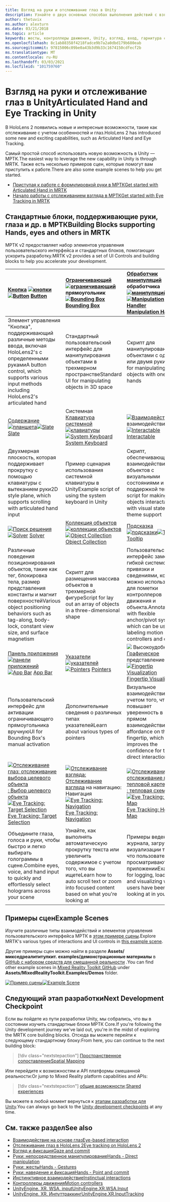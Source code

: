 ```yaml
---
title: Взгляд на руки и отслеживание глаз в Unity
description: Узнайте о двух основных способах выполнения действий с взглядом в Unity, а также жестами и контроллерами движения.
author: thetuvix
ms.author: alexturn
ms.date: 03/21/2018
ms.topic: article
keywords: жесты, контроллеры движения, Unity, взгляд, вход, гарнитура смешанной реальности, гарнитура Windows Mixed Reality, гарнитура виртуальной реальности, МРТК, набор средств для смешанной реальности
ms.openlocfilehash: 8c1ab88358f4218fadce9b7a2a0dbd179b680eab
ms.sourcegitcommit: 97815006c09be0a43b3d9b33c1674150cdfecf2b
ms.translationtype: MT
ms.contentlocale: ru-RU
ms.lasthandoff: 03/03/2021
ms.locfileid: "101759760"
---
```

# <a name="articulated-hand-and-eye-tracking-in-unity"></a><span data-ttu-id="2ff8c-104">Взгляд на руки и отслеживание глаз в Unity</span><span class="sxs-lookup"><span data-stu-id="2ff8c-104">Articulated Hand and Eye Tracking in Unity</span></span>

<span data-ttu-id="2ff8c-105">В HoloLens 2 появились новые и интересные возможности, такие как отслеживание с учетом особенностей и глаз.</span><span class="sxs-lookup"><span data-stu-id="2ff8c-105">HoloLens 2 has introduced some new and exciting capabilities, such as Articulated Hand and Eye Tracking.</span></span>

<span data-ttu-id="2ff8c-106">Самый простой способ использовать новую возможность в Unity — МРТК.</span><span class="sxs-lookup"><span data-stu-id="2ff8c-106">The easiest way to leverage the new capability in Unity is through MRTK.</span></span> <span data-ttu-id="2ff8c-107">Также есть несколько примеров сцен, которые помогут вам приступить к работе.</span><span class="sxs-lookup"><span data-stu-id="2ff8c-107">There are also some example scenes to help you get started.</span></span>

* [<span data-ttu-id="2ff8c-108">Приступая к работе с формулировкой руки в МРТК</span><span class="sxs-lookup"><span data-stu-id="2ff8c-108">Get started with Articulated Hand  in MRTK</span></span>](https://docs.microsoft.com/windows/mixed-reality/mrtk-docs/features/input/hand-tracking.md)
* [<span data-ttu-id="2ff8c-109">Начало работы с отслеживанием взгляда в МРТК</span><span class="sxs-lookup"><span data-stu-id="2ff8c-109">Get started with Eye Tracking in MRTK</span></span>](https://docs.microsoft.com/windows/mixed-reality/mrtk-docs/features/eye-tracking/eye-tracking-main.md)

## <a name="building-blocks-supporting-hands-eyes-and-others-in-mrtk"></a><span data-ttu-id="2ff8c-110">Стандартные блоки, поддерживающие руки, глаза и др. в МРТК</span><span class="sxs-lookup"><span data-stu-id="2ff8c-110">Building Blocks supporting Hands, eyes and others in MRTK</span></span> 

<span data-ttu-id="2ff8c-111">МРТК v2 предоставляет набор элементов управления пользовательского интерфейса и стандартных блоков, помогающих ускорить разработку.</span><span class="sxs-lookup"><span data-stu-id="2ff8c-111">MRTK v2 provides a set of UI Controls and building blocks to help you accelerate your development.</span></span>

|  <span data-ttu-id="2ff8c-112">[Кнопка](https://docs.microsoft.com/windows/mixed-reality/mrtk-docs/features/ux-building-blocks/button.md) [ ![ кнопки](images/MRTK_Button_Main.png)](https://docs.microsoft.com/windows/mixed-reality/mrtk-docs/features/ux-building-blocks/button.md)</span><span class="sxs-lookup"><span data-stu-id="2ff8c-112">[![Button](images/MRTK_Button_Main.png)](https://docs.microsoft.com/windows/mixed-reality/mrtk-docs/features/ux-building-blocks/button.md) [Button](https://docs.microsoft.com/windows/mixed-reality/mrtk-docs/features/ux-building-blocks/button.md)</span></span> | <span data-ttu-id="2ff8c-113">[Ограничивающий](https://docs.microsoft.com/windows/mixed-reality/mrtk-docs/features/ux-building-blocks/bounding-box.md) [ ![ ограничивающий](images/MRTK_BoundingBox_Main.png)](https://docs.microsoft.com/windows/mixed-reality/mrtk-docs/features/ux-building-blocks/bounding-box.md) прямоугольник</span><span class="sxs-lookup"><span data-stu-id="2ff8c-113">[![Bounding Box](images/MRTK_BoundingBox_Main.png)](https://docs.microsoft.com/windows/mixed-reality/mrtk-docs/features/ux-building-blocks/bounding-box.md) [Bounding Box](https://docs.microsoft.com/windows/mixed-reality/mrtk-docs/features/ux-building-blocks/bounding-box.md)</span></span> | <span data-ttu-id="2ff8c-114">[Обработчик манипуляций](https://docs.microsoft.com/windows/mixed-reality/mrtk-docs/features/ux-building-blocks/manipulation-handler.md) обработчика [ ![ манипуляций](images/MRTK_Manipulation_Main.png)](https://docs.microsoft.com/windows/mixed-reality/mrtk-docs/features/ux-building-blocks/manipulation-handler.md)</span><span class="sxs-lookup"><span data-stu-id="2ff8c-114">[![Manipulation Handler](images/MRTK_Manipulation_Main.png)](https://docs.microsoft.com/windows/mixed-reality/mrtk-docs/features/ux-building-blocks/manipulation-handler.md) [Manipulation Handler](https://docs.microsoft.com/windows/mixed-reality/mrtk-docs/features/ux-building-blocks/manipulation-handler.md)</span></span> |
|:--- | :--- | :--- |
| <span data-ttu-id="2ff8c-115">Элемент управления "Кнопка", поддерживающий различные методы ввода, включая HoloLens2's с определенными руками</span><span class="sxs-lookup"><span data-stu-id="2ff8c-115">A button control, which supports various input methods including HoloLens2's articulated hand</span></span> | <span data-ttu-id="2ff8c-116">Стандартный пользовательский интерфейс для манипулирования объектами в трехмерном пространстве</span><span class="sxs-lookup"><span data-stu-id="2ff8c-116">Standard UI for manipulating objects in 3D space</span></span> | <span data-ttu-id="2ff8c-117">Скрипт для манипулирования объектами с одной или двумя руки</span><span class="sxs-lookup"><span data-stu-id="2ff8c-117">Script for manipulating objects with one or two hands</span></span> |
|  <span data-ttu-id="2ff8c-118">[Содержание](https://docs.microsoft.com/windows/mixed-reality/mrtk-docs/features/ux-building-blocks/slate.md) [ ![ планшета](images/MRTK_Slate_Main.png)](https://docs.microsoft.com/windows/mixed-reality/mrtk-docs/features/ux-building-blocks/slate.md)</span><span class="sxs-lookup"><span data-stu-id="2ff8c-118">[![Slate](images/MRTK_Slate_Main.png)](https://docs.microsoft.com/windows/mixed-reality/mrtk-docs/features/ux-building-blocks/slate.md) [Slate](https://docs.microsoft.com/windows/mixed-reality/mrtk-docs/features/ux-building-blocks/slate.md)</span></span> | <span data-ttu-id="2ff8c-119">Системная [Клавиатура системной](https://docs.microsoft.com/windows/mixed-reality/mrtk-docs/features/ux-building-blocks/system-keyboard.md) [ ![ клавиатуры](images/MRTK_SystemKeyboard_Main.png)](https://docs.microsoft.com/windows/mixed-reality/mrtk-docs/features/ux-building-blocks/system-keyboard.md)</span><span class="sxs-lookup"><span data-stu-id="2ff8c-119">[![System Keyboard](images/MRTK_SystemKeyboard_Main.png)](https://docs.microsoft.com/windows/mixed-reality/mrtk-docs/features/ux-building-blocks/system-keyboard.md) [System Keyboard](https://docs.microsoft.com/windows/mixed-reality/mrtk-docs/features/ux-building-blocks/system-keyboard.md)</span></span> | <span data-ttu-id="2ff8c-120">[ ![ Взаимодействие с](images/InteractableExamples.png)](https://docs.microsoft.com/windows/mixed-reality/mrtk-docs/features/ux-building-blocks/interactable.md) взаимодействием [](https://docs.microsoft.com/windows/mixed-reality/mrtk-docs/features/ux-building-blocks/interactable.md)</span><span class="sxs-lookup"><span data-stu-id="2ff8c-120">[![Interactable](images/InteractableExamples.png)](https://docs.microsoft.com/windows/mixed-reality/mrtk-docs/features/ux-building-blocks/interactable.md) [Interactable](https://docs.microsoft.com/windows/mixed-reality/mrtk-docs/features/ux-building-blocks/interactable.md)</span></span> |
| <span data-ttu-id="2ff8c-121">Двухмерная плоскость, которая поддерживает прокрутку с помощью клавиатуры с вытеканием руки</span><span class="sxs-lookup"><span data-stu-id="2ff8c-121">2D style plane, which supports scrolling with articulated hand input</span></span> | <span data-ttu-id="2ff8c-122">Пример сценария использования системной клавиатуры в Unity</span><span class="sxs-lookup"><span data-stu-id="2ff8c-122">Example script of using the system keyboard in Unity</span></span>  | <span data-ttu-id="2ff8c-123">Скрипт, обеспечивающий взаимодействие объектов с визуальными состояниями и поддержкой тем</span><span class="sxs-lookup"><span data-stu-id="2ff8c-123">A script for making objects interactable with visual states and theme support</span></span> |
|  <span data-ttu-id="2ff8c-124">[ ![ Поиск решения](images/MRTK_Solver_Main.png)](https://docs.microsoft.com/windows/mixed-reality/mrtk-docs/features/ux-building-blocks/solvers/solver.md) [](https://docs.microsoft.com/windows/mixed-reality/mrtk-docs/features/ux-building-blocks/solvers/solver.md)</span><span class="sxs-lookup"><span data-stu-id="2ff8c-124">[![Solver](images/MRTK_Solver_Main.png)](https://docs.microsoft.com/windows/mixed-reality/mrtk-docs/features/ux-building-blocks/solvers/solver.md) [Solver](https://docs.microsoft.com/windows/mixed-reality/mrtk-docs/features/ux-building-blocks/solvers/solver.md)</span></span> | <span data-ttu-id="2ff8c-125">[Коллекция объектов](https://docs.microsoft.com/windows/mixed-reality/mrtk-docs/features/ux-building-blocks/object-collection.md) [ ![ коллекции объектов](images/MRTK_ObjectCollection_Main.png)](https://docs.microsoft.com/windows/mixed-reality/mrtk-docs/features/ux-building-blocks/object-collection.md)</span><span class="sxs-lookup"><span data-stu-id="2ff8c-125">[![Object Collection](images/MRTK_ObjectCollection_Main.png)](https://docs.microsoft.com/windows/mixed-reality/mrtk-docs/features/ux-building-blocks/object-collection.md) [Object Collection](https://docs.microsoft.com/windows/mixed-reality/mrtk-docs/features/ux-building-blocks/object-collection.md)</span></span> | <span data-ttu-id="2ff8c-126">[Подсказка](https://docs.microsoft.com/windows/mixed-reality/mrtk-docs/features/ux-building-blocks/tooltip.md) [ ![ подсказки](images/MRTK_Tooltip_Main.png)](https://docs.microsoft.com/windows/mixed-reality/mrtk-docs/features/ux-building-blocks/tooltip.md)</span><span class="sxs-lookup"><span data-stu-id="2ff8c-126">[![Tooltip](images/MRTK_Tooltip_Main.png)](https://docs.microsoft.com/windows/mixed-reality/mrtk-docs/features/ux-building-blocks/tooltip.md) [Tooltip](https://docs.microsoft.com/windows/mixed-reality/mrtk-docs/features/ux-building-blocks/tooltip.md)</span></span> |
| <span data-ttu-id="2ff8c-127">Различные поведения позиционирования объектов, такие как тег, блокировка тела, размер представления константы и магнит поверхностей</span><span class="sxs-lookup"><span data-stu-id="2ff8c-127">Various object positioning behaviors such as tag-along, body-lock, constant view size, and surface magnetism</span></span> | <span data-ttu-id="2ff8c-128">Скрипт для размещения массива объектов в трехмерной фигуре</span><span class="sxs-lookup"><span data-stu-id="2ff8c-128">Script for lay out an array of objects in a three-dimensional shape</span></span> | <span data-ttu-id="2ff8c-129">Пользовательский интерфейс заметки с гибкой системой привязки и сведениями, который можно использовать для пометки контроллеров движения и объекта.</span><span class="sxs-lookup"><span data-stu-id="2ff8c-129">Annotation UI with flexible anchor/pivot system, which can be used for labeling motion controllers and object.</span></span> |
|  <span data-ttu-id="2ff8c-130">[Панель приложения](https://docs.microsoft.com/windows/mixed-reality/mrtk-docs/features/ux-building-blocks/app-bar.md) [ ![ панели приложений](images/MRTK_AppBar_Main.png)](https://docs.microsoft.com/windows/mixed-reality/mrtk-docs/features/ux-building-blocks/app-bar.md)</span><span class="sxs-lookup"><span data-stu-id="2ff8c-130">[![App Bar](images/MRTK_AppBar_Main.png)](https://docs.microsoft.com/windows/mixed-reality/mrtk-docs/features/ux-building-blocks/app-bar.md) [App Bar](https://docs.microsoft.com/windows/mixed-reality/mrtk-docs/features/ux-building-blocks/app-bar.md)</span></span> | <span data-ttu-id="2ff8c-131">[Указатели](https://docs.microsoft.com/windows/mixed-reality/mrtk-docs/features/input/pointers.md) [ ![ указателей](images/MRTK_Pointer_Main.png)](https://docs.microsoft.com/windows/mixed-reality/mrtk-docs/features/input/pointers.md)</span><span class="sxs-lookup"><span data-stu-id="2ff8c-131">[![Pointers](images/MRTK_Pointer_Main.png)](https://docs.microsoft.com/windows/mixed-reality/mrtk-docs/features/input/pointers.md) [Pointers](https://docs.microsoft.com/windows/mixed-reality/mrtk-docs/features/input/pointers.md)</span></span> | <span data-ttu-id="2ff8c-132">[ ![ ](images/MRTK_FingertipVisualization_Main.png)](https://docs.microsoft.com/windows/mixed-reality/mrtk-docs/features/ux-building-blocks/fingertip-visualization.md) Высокоудобное [Графическое](https://docs.microsoft.com/windows/mixed-reality/mrtk-docs/features/ux-building-blocks/fingertip-visualization.md) представление</span><span class="sxs-lookup"><span data-stu-id="2ff8c-132">[![Fingertip Visualization](images/MRTK_FingertipVisualization_Main.png)](https://docs.microsoft.com/windows/mixed-reality/mrtk-docs/features/ux-building-blocks/fingertip-visualization.md) [Fingertip Visualization](https://docs.microsoft.com/windows/mixed-reality/mrtk-docs/features/ux-building-blocks/fingertip-visualization.md)</span></span> |
| <span data-ttu-id="2ff8c-133">Пользовательский интерфейс для активации ограничивающего прямоугольника вручную</span><span class="sxs-lookup"><span data-stu-id="2ff8c-133">UI for Bounding Box's manual activation</span></span> | <span data-ttu-id="2ff8c-134">Дополнительные сведения о различных типах указателей</span><span class="sxs-lookup"><span data-stu-id="2ff8c-134">Learn about various types of pointers</span></span> | <span data-ttu-id="2ff8c-135">Визуальное взаимодействие с учетом того, что повышает уверенность в прямом взаимодействии</span><span class="sxs-lookup"><span data-stu-id="2ff8c-135">Visual affordance on the fingertip, which improves the confidence for the direct interaction</span></span> |
|  <span data-ttu-id="2ff8c-136">[ ![ Отслеживание глаз: отслеживание выбора целевого объекта](images/mrtk_et_targetselect.png)](https://docs.microsoft.com/windows/mixed-reality/mrtk-docs/features/eye-tracking/eye-tracking-target-selection.md) [: Выбор целевого объекта](https://docs.microsoft.com/windows/mixed-reality/mrtk-docs/features/eye-tracking/eye-tracking-target-selection.md)</span><span class="sxs-lookup"><span data-stu-id="2ff8c-136">[![Eye Tracking: Target Selection](images/mrtk_et_targetselect.png)](https://docs.microsoft.com/windows/mixed-reality/mrtk-docs/features/eye-tracking/eye-tracking-target-selection.md) [Eye Tracking: Target Selection](https://docs.microsoft.com/windows/mixed-reality/mrtk-docs/features/eye-tracking/eye-tracking-target-selection.md)</span></span> | <span data-ttu-id="2ff8c-137">[ ![ Отслеживание взгляда:](images/mrtk_et_navigation.png)](https://docs.microsoft.com/windows/mixed-reality/mrtk-docs/features/eye-tracking/eye-tracking-navigation.md) [Отслеживание взгляда](https://docs.microsoft.com/windows/mixed-reality/mrtk-docs/features/eye-tracking/eye-tracking-navigation.md) на навигацию: Навигация</span><span class="sxs-lookup"><span data-stu-id="2ff8c-137">[![Eye Tracking: Navigation](images/mrtk_et_navigation.png)](https://docs.microsoft.com/windows/mixed-reality/mrtk-docs/features/eye-tracking/eye-tracking-navigation.md) [Eye Tracking: Navigation](https://docs.microsoft.com/windows/mixed-reality/mrtk-docs/features/eye-tracking/eye-tracking-navigation.md)</span></span> | <span data-ttu-id="2ff8c-138">[ ![ Отслеживание глаз: отслеживание глаз на тепловой карте](images/mrtk_et_heatmaps.png)](https://microsoft.github.io/MixedRealityToolkit-Unity/Documentation/EyeTracking/EyeTracking_Visualization.html) [: тепловая схема](https://microsoft.github.io/MixedRealityToolkit-Unity/Documentation/EyeTracking/EyeTracking_Visualization.html)</span><span class="sxs-lookup"><span data-stu-id="2ff8c-138">[![Eye Tracking: Heat Map](images/mrtk_et_heatmaps.png)](https://microsoft.github.io/MixedRealityToolkit-Unity/Documentation/EyeTracking/EyeTracking_Visualization.html) [Eye Tracking: Heat Map](https://microsoft.github.io/MixedRealityToolkit-Unity/Documentation/EyeTracking/EyeTracking_Visualization.html)</span></span> |
| <span data-ttu-id="2ff8c-139">Объедините глаза, голоса и руки, чтобы быстро и легко выбирать голограммы в сцене.</span><span class="sxs-lookup"><span data-stu-id="2ff8c-139">Combine eyes, voice, and hand input to quickly and effortlessly select holograms across your scene</span></span> | <span data-ttu-id="2ff8c-140">Узнайте, как выполнять автоматическую прокрутку текста или увеличить содержимое с учетом того, что вы ищете</span><span class="sxs-lookup"><span data-stu-id="2ff8c-140">Learn how to auto scroll text or zoom into focused content based on what you're looking at</span></span>| <span data-ttu-id="2ff8c-141">Примеры ведения журнала, загрузки и визуализации того, что пользователи просматривают в приложении</span><span class="sxs-lookup"><span data-stu-id="2ff8c-141">Examples for logging, loading, and visualizing what users have been looking at in your app</span></span> |

## <a name="example-scenes"></a><span data-ttu-id="2ff8c-142">Примеры сцен</span><span class="sxs-lookup"><span data-stu-id="2ff8c-142">Example Scenes</span></span>

<span data-ttu-id="2ff8c-143">Изучите различные типы взаимодействий и элементов управления пользовательского интерфейса МРТК в [этом примере сцены](https://microsoft.github.io/MixedRealityToolkit-Unity/Documentation/README_HandInteractionExamples.html).</span><span class="sxs-lookup"><span data-stu-id="2ff8c-143">Explore MRTK's various types of interactions and UI controls in [this example scene](https://microsoft.github.io/MixedRealityToolkit-Unity/Documentation/README_HandInteractionExamples.html).</span></span>

<span data-ttu-id="2ff8c-144">Другие примеры сцен можно найти в разделе **Assets/микседреалититулкит. examples/демонстрационные материалы** в [GitHub с набором средств для смешанной реальности](https://github.com/Microsoft/MixedRealityToolkit-Unity) .</span><span class="sxs-lookup"><span data-stu-id="2ff8c-144">You can find  other example scenes in [Mixed Reality Toolkit GitHub](https://github.com/Microsoft/MixedRealityToolkit-Unity) under **Assets/MixedRealityToolkit.Examples/Demos** folder.</span></span>

<span data-ttu-id="2ff8c-145">[![Пример сцены](images/MRTK_Examples.png)](https://docs.microsoft.com/windows/mixed-reality/mrtk-docs/features/example-scenes/hand-interaction-examples.md)</span><span class="sxs-lookup"><span data-stu-id="2ff8c-145">[![Example Scene](images/MRTK_Examples.png)](https://docs.microsoft.com/windows/mixed-reality/mrtk-docs/features/example-scenes/hand-interaction-examples.md)</span></span>

## <a name="next-development-checkpoint"></a><span data-ttu-id="2ff8c-146">Следующий этап разработки</span><span class="sxs-lookup"><span data-stu-id="2ff8c-146">Next Development Checkpoint</span></span>

<span data-ttu-id="2ff8c-147">Если вы пойдете из пути разработки Unity, мы собрались, что вы в состоянии изучить стандартные блоки МРТК Core.</span><span class="sxs-lookup"><span data-stu-id="2ff8c-147">If you're following the Unity development journey we've laid out, you're in the midst of exploring the MRTK core building blocks.</span></span> <span data-ttu-id="2ff8c-148">Отсюда вы можете перейти к следующему стандартному блоку:</span><span class="sxs-lookup"><span data-stu-id="2ff8c-148">From here, you can continue to the next building block:</span></span>

> [!div class="nextstepaction"]
> [<span data-ttu-id="2ff8c-149">Пространственное сопоставление</span><span class="sxs-lookup"><span data-stu-id="2ff8c-149">Spatial Mapping</span></span>](spatial-mapping-in-unity.md)

<span data-ttu-id="2ff8c-150">Или перейдите к возможностям и API платформы смешанной реальности:</span><span class="sxs-lookup"><span data-stu-id="2ff8c-150">Or jump to Mixed Reality platform capabilities and APIs:</span></span>

> [!div class="nextstepaction"]
> <span data-ttu-id="2ff8c-151">[общие возможности](shared-experiences-in-unity.md);</span><span class="sxs-lookup"><span data-stu-id="2ff8c-151">[Shared experiences](shared-experiences-in-unity.md)</span></span>

<span data-ttu-id="2ff8c-152">Вы можете в любой момент вернуться к [этапам разработки для Unity](unity-development-overview.md#2-core-building-blocks).</span><span class="sxs-lookup"><span data-stu-id="2ff8c-152">You can always go back to the [Unity development checkpoints](unity-development-overview.md#2-core-building-blocks) at any time.</span></span>

## <a name="see-also"></a><span data-ttu-id="2ff8c-153">См. также раздел</span><span class="sxs-lookup"><span data-stu-id="2ff8c-153">See also</span></span>

* [<span data-ttu-id="2ff8c-154">Взаимодействие на основе глаз</span><span class="sxs-lookup"><span data-stu-id="2ff8c-154">Eye-based interaction</span></span>](../../design/eye-gaze-interaction.md)
* [<span data-ttu-id="2ff8c-155">Отслеживание глаз в HoloLens 2</span><span class="sxs-lookup"><span data-stu-id="2ff8c-155">Eye tracking on HoloLens 2</span></span>](../../design/eye-tracking.md)
* [<span data-ttu-id="2ff8c-156">Взгляд и фиксация</span><span class="sxs-lookup"><span data-stu-id="2ff8c-156">Gaze and commit</span></span>](../../design/gaze-and-commit.md)
* [<span data-ttu-id="2ff8c-157">Руки: непосредственное манипулирование</span><span class="sxs-lookup"><span data-stu-id="2ff8c-157">Hands - Direct manipulation</span></span>](../../design/direct-manipulation.md)
* [<span data-ttu-id="2ff8c-158">Руки: жесты</span><span class="sxs-lookup"><span data-stu-id="2ff8c-158">Hands - Gestures</span></span>](../../design/gaze-and-commit.md#composite-gestures)
* [<span data-ttu-id="2ff8c-159">Руки: наведение и фиксация</span><span class="sxs-lookup"><span data-stu-id="2ff8c-159">Hands - Point and commit</span></span>](../../design/point-and-commit.md)
* [<span data-ttu-id="2ff8c-160">Инстинктивное взаимодействие</span><span class="sxs-lookup"><span data-stu-id="2ff8c-160">Instinctual interactions</span></span>](../../design/interaction-fundamentals.md)
* [<span data-ttu-id="2ff8c-161">Контроллеры движения</span><span class="sxs-lookup"><span data-stu-id="2ff8c-161">Motion controllers</span></span>](../../design/motion-controllers.md)
* [<span data-ttu-id="2ff8c-162">UnityEngine. XR. WSA. input</span><span class="sxs-lookup"><span data-stu-id="2ff8c-162">UnityEngine.XR.WSA.Input</span></span>](https://docs.unity3d.com/ScriptReference/XR.WSA.Input.InteractionManager.html)
* [<span data-ttu-id="2ff8c-163">UnityEngine. XR. Инпуттраккинг</span><span class="sxs-lookup"><span data-stu-id="2ff8c-163">UnityEngine.XR.InputTracking</span></span>](https://docs.unity3d.com/ScriptReference/XR.InputTracking.html)
